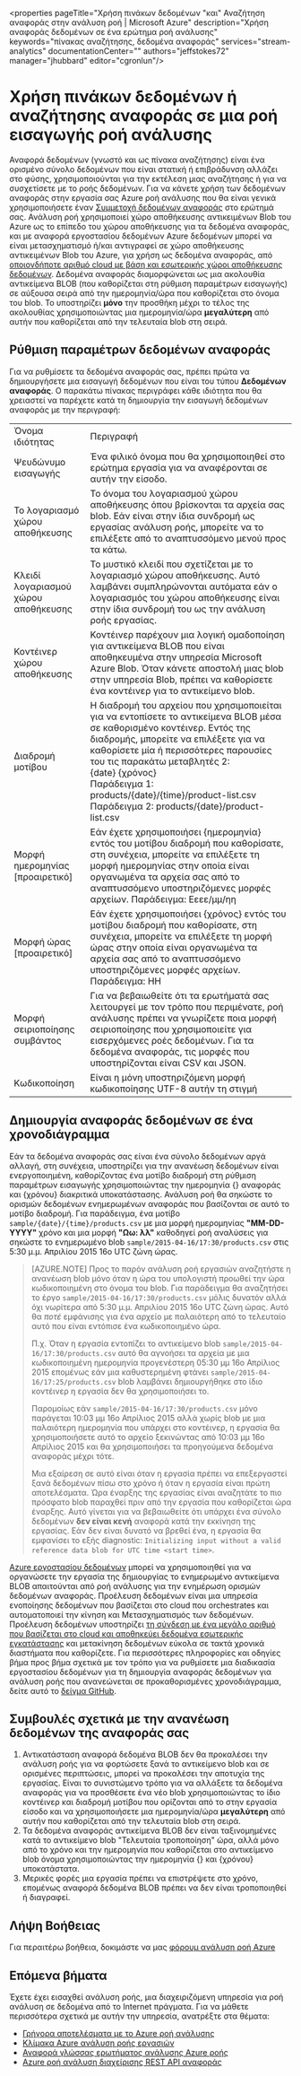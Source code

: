 <properties
    pageTitle="Χρήση πινάκων δεδομένων "και" Αναζήτηση αναφοράς στην ανάλυση ροή | Microsoft Azure"
    description="Χρήση αναφοράς δεδομένων σε ένα ερώτημα ροή ανάλυσης"
    keywords="πίνακας αναζήτησης, δεδομένα αναφοράς"
    services="stream-analytics"
    documentationCenter=""
    authors="jeffstokes72"
    manager="jhubbard"
    editor="cgronlun"/>

<tags
    ms.service="stream-analytics"
    ms.devlang="na"
    ms.topic="article"
    ms.tgt_pltfrm="na"
    ms.workload="data-services"
    ms.date="09/26/2016"
    ms.author="jeffstok"/>

# <a name="using-reference-data-or-lookup-tables-in-a-stream-analytics-input-stream"></a>Χρήση πινάκων δεδομένων ή αναζήτησης αναφοράς σε μια ροή εισαγωγής ροή ανάλυσης

Αναφορά δεδομένων (γνωστό και ως πίνακα αναζήτησης) είναι ένα ορισμένο σύνολο δεδομένων που είναι στατική ή επιβράδυνση αλλάζει στο φύσης, χρησιμοποιούνται για την εκτέλεση μιας αναζήτησης ή για να συσχετίσετε με το ροής δεδομένων. Για να κάνετε χρήση των δεδομένων αναφοράς στην εργασία σας Azure ροή ανάλυσης που θα είναι γενικά χρησιμοποιήσετε έναν [Συμμετοχή δεδομένων αναφοράς](https://msdn.microsoft.com/library/azure/dn949258.aspx) στο ερώτημά σας. Ανάλυση ροή χρησιμοποιεί χώρο αποθήκευσης αντικειμένων Blob του Azure ως το επίπεδο του χώρου αποθήκευσης για τα δεδομένα αναφοράς, και με αναφορά εργοστασίου δεδομένων Azure δεδομένων μπορεί να είναι μετασχηματισμό ή/και αντιγραφεί σε χώρο αποθήκευσης αντικειμένων Blob του Azure, για χρήση ως δεδομένα αναφοράς, από [οποιονδήποτε αριθμό cloud με βάση και εσωτερικής χώροι αποθήκευσης δεδομένων](../data-factory/data-factory-data-movement-activities.md). Δεδομένα αναφοράς διαμορφώνεται ως μια ακολουθία αντικείμενα BLOB (που καθορίζεται στη ρύθμιση παραμέτρων εισαγωγής) σε αύξουσα σειρά από την ημερομηνία/ώρα που καθορίζεται στο όνομα του blob. Το υποστηρίζει **μόνο** την προσθήκη μέχρι το τέλος της ακολουθίας χρησιμοποιώντας μια ημερομηνία/ώρα **μεγαλύτερη** από αυτήν που καθορίζεται από την τελευταία blob στη σειρά.

## <a name="configuring-reference-data"></a>Ρύθμιση παραμέτρων δεδομένων αναφοράς

Για να ρυθμίσετε τα δεδομένα αναφοράς σας, πρέπει πρώτα να δημιουργήσετε μια εισαγωγή δεδομένων που είναι του τύπου **Δεδομένων αναφοράς**. Ο παρακάτω πίνακας περιγράφει κάθε ιδιότητα που θα χρειαστεί να παρέχετε κατά τη δημιουργία την εισαγωγή δεδομένων αναφοράς με την περιγραφή:

<table>
<tbody>
<tr>
<td>Όνομα ιδιότητας</td>
<td>Περιγραφή</td>
</tr>
<tr>
<td>Ψευδώνυμο εισαγωγής</td>
<td>Ένα φιλικό όνομα που θα χρησιμοποιηθεί στο ερώτημα εργασία για να αναφέρονται σε αυτήν την είσοδο.</td>
</tr>
<tr>
<td>Το λογαριασμό χώρου αποθήκευσης</td>
<td>Το όνομα του λογαριασμού χώρου αποθήκευσης όπου βρίσκονται τα αρχεία σας blob. Εάν είναι στην ίδια συνδρομή ως εργασίας ανάλυση ροής, μπορείτε να το επιλέξετε από το αναπτυσσόμενο μενού προς τα κάτω.</td>
</tr>
<tr>
<td>Κλειδί λογαριασμού χώρου αποθήκευσης</td>
<td>Το μυστικό κλειδί που σχετίζεται με το λογαριασμό χώρου αποθήκευσης. Αυτό λαμβάνει συμπληρώνονται αυτόματα εάν ο λογαριασμός του χώρου αποθήκευσης είναι στην ίδια συνδρομή του ως την ανάλυση ροής εργασίας.</td>
</tr>
<tr>
<td>Κοντέινερ χώρου αποθήκευσης</td>
<td>Κοντέινερ παρέχουν μια λογική ομαδοποίηση για αντικείμενα BLOB που είναι αποθηκευμένα στην υπηρεσία Microsoft Azure Blob. Όταν κάνετε αποστολή μιας blob στην υπηρεσία Blob, πρέπει να καθορίσετε ένα κοντέινερ για το αντικείμενο blob.</td>
</tr>
<tr>
<td>Διαδρομή μοτίβου</td>
<td>Η διαδρομή του αρχείου που χρησιμοποιείται για να εντοπίσετε το αντικείμενα BLOB μέσα σε καθορισμένο κοντέινερ. Εντός της διαδρομής, μπορείτε να επιλέξετε για να καθορίσετε μία ή περισσότερες παρουσίες του τις παρακάτω μεταβλητές 2:<BR>{date} {χρόνος}<BR>Παράδειγμα 1: products/{date}/{time}/product-list.csv<BR>Παράδειγμα 2: products/{date}/product-list.csv
</tr>
<tr>
<td>Μορφή ημερομηνίας [προαιρετικό]</td>
<td>Εάν έχετε χρησιμοποιήσει {ημερομηνία} εντός του μοτίβου διαδρομή που καθορίσατε, στη συνέχεια, μπορείτε να επιλέξετε τη μορφή ημερομηνίας στην οποία είναι οργανωμένα τα αρχεία σας από το αναπτυσσόμενο υποστηριζόμενες μορφές αρχείων. Παράδειγμα: Εεεε/μμ/ηη</td>
</tr>
<tr>
<td>Μορφή ώρας [προαιρετικό]</td>
<td>Εάν έχετε χρησιμοποιήσει {χρόνος} εντός του μοτίβου διαδρομή που καθορίσατε, στη συνέχεια, μπορείτε να επιλέξετε τη μορφή ώρας στην οποία είναι οργανωμένα τα αρχεία σας από το αναπτυσσόμενο υποστηριζόμενες μορφές αρχείων. Παράδειγμα: HH</td>
</tr>
<tr>
<td>Μορφή σειριοποίησης συμβάντος</td>
<td>Για να βεβαιωθείτε ότι τα ερωτήματά σας λειτουργεί με τον τρόπο που περιμένατε, ροή ανάλυσης πρέπει να γνωρίζετε ποια μορφή σειριοποίησης που χρησιμοποιείτε για εισερχόμενες ροές δεδομένων. Για τα δεδομένα αναφοράς, τις μορφές που υποστηρίζονται είναι CSV και JSON.</td>
</tr>
<tr>
<td>Κωδικοποίηση</td>
<td>Είναι η μόνη υποστηριζόμενη μορφή κωδικοποίησης UTF-8 αυτήν τη στιγμή</td>
</tr>
</tbody>
</table>

## <a name="generating-reference-data-on-a-schedule"></a>Δημιουργία αναφοράς δεδομένων σε ένα χρονοδιάγραμμα

Εάν τα δεδομένα αναφοράς σας είναι ένα σύνολο δεδομένων αργά αλλαγή, στη συνέχεια, υποστηρίζει για την ανανέωση δεδομένων είναι ενεργοποιημένη, καθορίζοντας ένα μοτίβο διαδρομή στη ρύθμιση παραμέτρων εισαγωγής χρησιμοποιώντας την ημερομηνία {} αναφοράς και {χρόνου} διακριτικά υποκατάστασης. Ανάλυση ροή θα σηκώστε το ορισμών δεδομένων ενημερωμένων αναφοράς που βασίζονται σε αυτό το μοτίβο διαδρομή. Για παράδειγμα, ένα μοτίβο `sample/{date}/{time}/products.csv` με μια μορφή ημερομηνίας **"MM-DD-YYYY"** χρόνο και μια μορφή **"Ωω: λλ"** καθοδηγεί ροή αναλύσεις για σηκώστε το ενημερωμένο blob `sample/2015-04-16/17:30/products.csv` στις 5:30 μ.μ. Απριλίου 2015 16ο UTC ζώνη ώρας.

> [AZURE.NOTE] Προς το παρόν ανάλυση ροή εργασιών αναζητήστε η ανανέωση blob μόνο όταν η ώρα του υπολογιστή προωθεί την ώρα κωδικοποιημένη στο όνομα του blob. Για παράδειγμα θα αναζητήσει το έργο `sample/2015-04-16/17:30/products.csv` μόλις δυνατόν αλλά όχι νωρίτερα από 5:30 μ.μ. Απριλίου 2015 16ο UTC ζώνη ώρας. Αυτό θα *ποτέ* εμφάνισης για ένα αρχείο με παλαιότερη από το τελευταίο αυτό που είναι εντόπισε ένα κωδικοποιημένο ώρα.
> 
> Π.χ. Όταν η εργασία εντοπίζει το αντικείμενο blob `sample/2015-04-16/17:30/products.csv` αυτό θα αγνοήσει τα αρχεία με μια κωδικοποιημένη ημερομηνία προγενέστερη 05:30 μμ 16ο Απρίλιος 2015 επομένως εάν μια καθυστερημένη φτάνει `sample/2015-04-16/17:25/products.csv` blob λαμβάνει δημιουργήθηκε στο ίδιο κοντέινερ η εργασία δεν θα χρησιμοποιήσει το.
> 
> Παρομοίως εάν `sample/2015-04-16/17:30/products.csv` μόνο παράγεται 10:03 μμ 16ο Απρίλιος 2015 αλλά χωρίς blob με μια παλαιότερη ημερομηνία που υπάρχει στο κοντέινερ, η εργασία θα χρησιμοποιήσετε αυτό το αρχείο ξεκινώντας από 10:03 μμ 16ο Απρίλιος 2015 και θα χρησιμοποιήσει τα προηγούμενα δεδομένα αναφοράς μέχρι τότε.
> 
> Μια εξαίρεση σε αυτό είναι όταν η εργασία πρέπει να επεξεργαστεί ξανά δεδομένων πίσω στο χρόνο ή όταν η εργασία είναι πρώτη αποτελέσματα. Ώρα έναρξης της εργασίας είναι αναζητάτε το πιο πρόσφατο blob παραχθεί πριν από την εργασία που καθορίζεται ώρα έναρξης. Αυτό γίνεται για να βεβαιωθείτε ότι υπάρχει ένα σύνολο δεδομένων **δεν είναι κενή** αναφορά κατά την εκκίνηση της εργασίας. Εάν δεν είναι δυνατό να βρεθεί ένα, η εργασία θα εμφανίσει το εξής diagnostic: `Initializing input without a valid reference data blob for UTC time <start time>`.


[Azure εργοστασίου δεδομένων](https://azure.microsoft.com/documentation/services/data-factory/) μπορεί να χρησιμοποιηθεί για να οργανώσετε την εργασία της δημιουργίας το ενημερωμένο αντικείμενα BLOB απαιτούνται από ροή ανάλυσης για την ενημέρωση ορισμών δεδομένων αναφοράς. Προέλευση δεδομένων είναι μια υπηρεσία ενοποίησης δεδομένων που βασίζεται στο cloud που orchestrates και αυτοματοποιεί την κίνηση και Μετασχηματισμός των δεδομένων. Προέλευση δεδομένων υποστηρίζει [τη σύνδεση με ένα μεγάλο αριθμό που βασίζεται στο cloud και αποθηκεύει δεδομένα εσωτερικής εγκατάστασης](../data-factory/data-factory-data-movement-activities.md) και μετακίνηση δεδομένων εύκολα σε τακτά χρονικά διαστήματα που καθορίζετε. Για περισσότερες πληροφορίες και οδηγίες βήμα προς βήμα σχετικά με τον τρόπο για να ρυθμίσετε μια διαδικασία εργοστασίου δεδομένων για τη δημιουργία αναφοράς δεδομένων για ανάλυση ροής που ανανεώνεται σε προκαθορισμένες χρονοδιάγραμμα, δείτε αυτό το [δείγμα GitHub](https://github.com/Azure/Azure-DataFactory/tree/master/Samples/ReferenceDataRefreshForASAJobs).

## <a name="tips-on-refreshing-your-reference-data"></a>Συμβουλές σχετικά με την ανανέωση δεδομένων της αναφοράς σας ##

1. Αντικατάσταση αναφορά δεδομένα BLOB δεν θα προκαλέσει την ανάλυση ροής για να φορτώσετε ξανά το αντικείμενο blob και σε ορισμένες περιπτώσεις, μπορεί να προκαλέσει την αποτυχία της εργασίας. Είναι το συνιστώμενο τρόπο για να αλλάξετε τα δεδομένα αναφοράς για να προσθέσετε ένα νέο blob χρησιμοποιώντας το ίδιο κοντέινερ και διαδρομή μοτίβου που ορίζονται από το στην εργασία είσοδο και να χρησιμοποιήσετε μια ημερομηνία/ώρα **μεγαλύτερη** από αυτήν που καθορίζεται από την τελευταία blob στη σειρά.
2.  Τα δεδομένα αναφοράς αντικείμενα BLOB δεν είναι ταξινομημένες κατά το αντικείμενο blob "Τελευταία τροποποίηση" ώρα, αλλά μόνο από το χρόνο και την ημερομηνία που καθορίζεται στο αντικείμενο blob όνομα χρησιμοποιώντας την ημερομηνία {} και {χρόνου} υποκατάστατα.
3.  Μερικές φορές μια εργασία πρέπει να επιστρέψετε στο χρόνο, επομένως αναφορά δεδομένα BLOB πρέπει να δεν είναι τροποποιηθεί ή διαγραφεί.

## <a name="get-help"></a>Λήψη Βοήθειας
Για περαιτέρω βοήθεια, δοκιμάστε να μας [φόρουμ ανάλυση ροή Azure](https://social.msdn.microsoft.com/Forums/en-US/home?forum=AzureStreamAnalytics)

## <a name="next-steps"></a>Επόμενα βήματα
Έχετε έχει εισαχθεί ανάλυση ροής, μια διαχειριζόμενη υπηρεσία για ροή ανάλυση σε δεδομένα από το Internet πράγματα. Για να μάθετε περισσότερα σχετικά με αυτήν την υπηρεσία, ανατρέξτε στα θέματα:

- [Γρήγορα αποτελέσματα με το Azure ροή ανάλυσης](stream-analytics-get-started.md)
- [Κλίμακα Azure ανάλυση ροής εργασιών](stream-analytics-scale-jobs.md)
- [Αναφορά γλώσσας ερωτήματος ανάλυσης Azure ροής](https://msdn.microsoft.com/library/azure/dn834998.aspx)
- [Azure ροή ανάλυση διαχείρισης REST API αναφοράς](https://msdn.microsoft.com/library/azure/dn835031.aspx)

<!--Link references-->
[stream.analytics.developer.guide]: ../stream-analytics-developer-guide.md
[stream.analytics.scale.jobs]: stream-analytics-scale-jobs.md
[stream.analytics.introduction]: stream-analytics-introduction.md
[stream.analytics.get.started]: stream-analytics-get-started.md
[stream.analytics.query.language.reference]: http://go.microsoft.com/fwlink/?LinkID=513299
[stream.analytics.rest.api.reference]: http://go.microsoft.com/fwlink/?LinkId=517301
